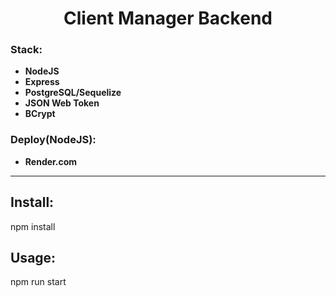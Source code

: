 <h1 align="center">Client Manager Backend</h1>

<h3 align="left">Stack:</h3>

<ul>
  <li>
    <b>NodeJS</b>
  </li>
  <li>
    <b>Express</b>
  </li>
  <li>
    <b>PostgreSQL/Sequelize</b>
  </li>
  <li>
    <b>JSON Web Token</b>
  </li>
  <li>
    <b>BCrypt</b>
  </li>
</ul>

<h3 align="left">Deploy(NodeJS):</h3>

<ul>
  <li>
    <b>Render.com</b>
  </li>
</ul>

<hr>

<h2>Install:</h2>
<p>npm install</p>

<h2>Usage:</h2>
<p>npm run start</p>
